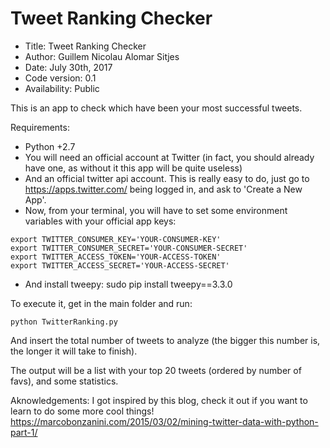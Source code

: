 # Tweet Ranking Checker

*    Title: Tweet Ranking Checker         
*    Author: Guillem Nicolau Alomar Sitjes      
*    Date: July 30th, 2017                      
*    Code version: 0.1                         
*    Availability: Public                    

This is an app to check which have been your most successful tweets.

Requirements:
- Python +2.7
- You will need an official account at Twitter (in fact, you should already have one, as without it this app will be quite useless)
- And an official twitter api account. This is really easy to do, just go to https://apps.twitter.com/ being logged in, and ask to 'Create a New App'.
- Now, from your terminal, you will have to set some environment variables with your official app keys:
```
export TWITTER_CONSUMER_KEY='YOUR-CONSUMER-KEY'
export TWITTER_CONSUMER_SECRET='YOUR-CONSUMER-SECRET'
export TWITTER_ACCESS_TOKEN='YOUR-ACCESS-TOKEN'
export TWITTER_ACCESS_SECRET='YOUR-ACCESS-SECRET'
```
- And install tweepy: sudo pip install tweepy==3.3.0

To execute it, get in the main folder and run:

    python TwitterRanking.py
    
And insert the total number of tweets to analyze (the bigger this number is, the longer it will take to finish).

The output will be a list with your top 20 tweets (ordered by number of favs), and some statistics.

Aknowledgements:
I got inspired by this blog, check it out if you want to learn to do some more cool things!
https://marcobonzanini.com/2015/03/02/mining-twitter-data-with-python-part-1/
